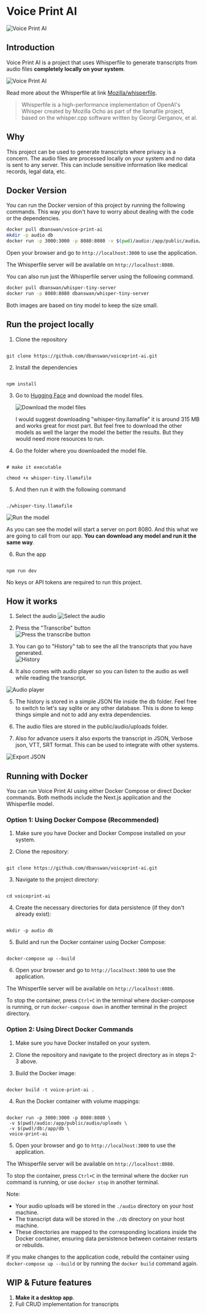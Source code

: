 # Voice Print AI

![Voice Print AI](/public/projectimages/voiceprint.png)

## Introduction

Voice Print AI is a project that uses Whisperfile to generate transcripts from audio files **completely locally on your system**.

![Voice Print AI](/public/projectimages/voiceprint-ai-1.png)

Read more about the Whisperfile at link [Mozilla/whisperfile](https://huggingface.co/Mozilla/whisperfile).

> Whisperfile is a high-performance implementation of OpenAI's Whisper created by Mozilla Ocho as part of the llamafile project, based on the whisper.cpp software written by Georgi Gerganov, et al.

## Why

This project can be used to generate transcripts where privacy is a concern. The audio files are processed locally on your system and no data is sent to any server. This can include sensitive information like medical records, legal data, etc.

## Docker Version

You can run the Docker version of this project by running the following commands. This way you don't have to worry about dealing with the code or the dependencies.

```bash
docker pull dbanswan/voice-print-ai
mkdir -p audio db
docker run -p 3000:3000 -p 8080:8080 -v $(pwd)/audio:/app/public/audio/uploads -v $(pwd)/db:/app/db dbanswan/voice-print-ai
```

Open your browser and go to `http://localhost:3000` to use the application.

The Whisperfile server will be available on `http://localhost:8080`.

You can also run just the Whisperfile server using the following command.

```bash
docker pull dbanswan/whisper-tiny-server
docker run -p 8080:8080 dbanswan/whisper-tiny-server
```

Both images are based on tiny model to keep the size small.

## Run the project locally

1. Clone the repository

```

git clone https://github.com/dbanswan/voiceprint-ai.git

```

2. Install the dependencies

```

npm install

```

3. Go to [Hugging Face](https://huggingface.co/Mozilla/whisperfile/tree/main) and download the model files.

   ![Download the model files](/public/projectimages/hugging-face-whisperfile.png)

   I would suggest downloading "whisper-tiny.llamafile" it is around 315 MB and works great for most part. But feel free to download the other models as well the larger the model the better the results. But they would need more resources to run.

4. Go the folder where you downloaded the model file.

```

# make it executable

chmod +x whisper-tiny.llamafile

```

5. And then run it with the following command

```

./whisper-tiny.llamafile

```

![Run the model](/public/projectimages/run-whisperfile.png)

As you can see the model will start a server on port 8080. And this what we are going to call from our app. **You can download any model and run it the same way**.

6. Run the app

```

npm run dev

```

No keys or API tokens are required to run this project.

## How it works

1. Select the audio
   ![Select the audio](/public/projectimages/voiceprint-select-file.png)
   <br>
2. Press the "Transcribe" button
   <br>
   ![Press the transcribe button](/public/projectimages/voiceprint-transcribe.png)
   <br>
3. You can go to "History" tab to see the all the transcripts that you have generated.
   <br>
   ![History](/public/projectimages/voiceprint-history.png)

4. It also comes with audio player so you can listen to the audio as well while reading the transcript.

![Audio player](/public/projectimages/voiceprint-audio-player.png)

5. The history is stored in a simple JSON file inside the db folder. Feel free to switch to let's say sqlite or any other database. This is done to keep things simple and not to add any extra dependencies.

6. The audio files are stored in the public/audio/uploads folder.

7. Also for advance users it also exports the transcript in JSON, Verbose json, VTT, SRT format. This can be used to integrate with other systems.

![Export JSON](/public/projectimages/voiceprint-exports.png)

## Running with Docker

You can run Voice Print AI using either Docker Compose or direct Docker commands. Both methods include the Next.js application and the Whisperfile model.

### Option 1: Using Docker Compose (Recommended)

1. Make sure you have Docker and Docker Compose installed on your system.

2. Clone the repository:

```

git clone https://github.com/dbanswan/voiceprint-ai.git

```

3. Navigate to the project directory:

```

cd voiceprint-ai

```

4. Create the necessary directories for data persistence (if they don't already exist):

```

mkdir -p audio db

```

5. Build and run the Docker container using Docker Compose:

```

docker-compose up --build

```

6. Open your browser and go to `http://localhost:3000` to use the application.

The Whisperfile server will be available on `http://localhost:8080`.

To stop the container, press `Ctrl+C` in the terminal where docker-compose is running, or run `docker-compose down` in another terminal in the project directory.

### Option 2: Using Direct Docker Commands

1. Make sure you have Docker installed on your system.

2. Clone the repository and navigate to the project directory as in steps 2-3 above.

3. Build the Docker image:

```

docker build -t voice-print-ai .

```

4. Run the Docker container with volume mappings:

```

docker run -p 3000:3000 -p 8080:8080 \
 -v $(pwd)/audio:/app/public/audio/uploads \
 -v $(pwd)/db:/app/db \
 voice-print-ai

```

5. Open your browser and go to `http://localhost:3000` to use the application.

The Whisperfile server will be available on `http://localhost:8080`.

To stop the container, press `Ctrl+C` in the terminal where the docker run command is running, or use `docker stop` in another terminal.

Note:

- Your audio uploads will be stored in the `./audio` directory on your host machine.
- The transcript data will be stored in the `./db` directory on your host machine.
- These directories are mapped to the corresponding locations inside the Docker container, ensuring data persistence between container restarts or rebuilds.

If you make changes to the application code, rebuild the container using `docker-compose up --build` or by running the `docker build` command again.

## WIP & Future features

1. **Make it a desktop app**.
2. Full CRUD implementation for transcripts

```

```
